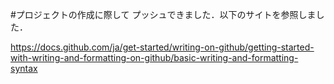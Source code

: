 #プロジェクトの作成に際して
プッシュできました．以下のサイトを参照しました．

https://docs.github.com/ja/get-started/writing-on-github/getting-started-with-writing-and-formatting-on-github/basic-writing-and-formatting-syntax
